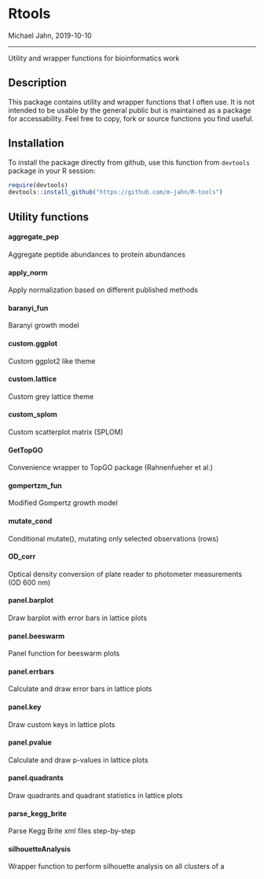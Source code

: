 Rtools
================
Michael Jahn,
2019-10-10

-----

Utility and wrapper functions for bioinformatics work

## Description

This package contains utility and wrapper functions that I often use. It
is not intended to be usable by the general public but is maintained as
a package for accessability. Feel free to copy, fork or source functions
you find useful.

## Installation

To install the package directly from github, use this function from
`devtools` package in your R session:

``` r
require(devtools)
devtools::install_github("https://github.com/m-jahn/R-tools")
```

## Utility functions

#### aggregate\_pep

Aggregate peptide abundances to protein abundances

#### apply\_norm

Apply normalization based on different published methods

#### baranyi\_fun

Baranyi growth model

#### custom.ggplot

Custom ggplot2 like theme

#### custom.lattice

Custom grey lattice theme

#### custom\_splom

Custom scatterplot matrix (SPLOM)

#### GetTopGO

Convenience wrapper to TopGO package (Rahnenfueher et al.)

#### gompertzm\_fun

Modified Gompertz growth model

#### mutate\_cond

Conditional mutate(), mutating only selected observations (rows)

#### OD\_corr

Optical density conversion of plate reader to photometer measurements
(OD 600 nm)

#### panel.barplot

Draw barplot with error bars in lattice plots

#### panel.beeswarm

Panel function for beeswarm plots

#### panel.errbars

Calculate and draw error bars in lattice plots

#### panel.key

Draw custom keys in lattice plots

#### panel.pvalue

Calculate and draw p-values in lattice plots

#### panel.quadrants

Draw quadrants and quadrant statistics in lattice plots

#### parse\_kegg\_brite

Parse Kegg Brite xml files step-by-step

#### silhouetteAnalysis

Wrapper function to perform silhouette analysis on all clusters of a
